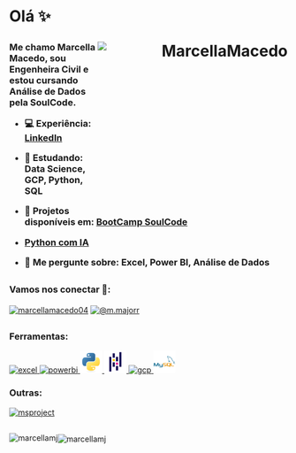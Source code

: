 <h1 align="left">Olá ✨

<p align="right"> <img align="right" height="315,2em" width="344em" alt="MarcellaMacedo" src="https://media.giphy.com/media/v1.Y2lkPTc5MGI3NjExM284aHR5YjFpd2treHg1czl6a25haDdteHdheW5hZ3RwYmRtMXI3byZlcD12MV9pbnRlcm5hbF9naWZfYnlfaWQmY3Q9Zw/eljCVpMrhepUSgZaVP/giphy-downsized-large.gif"> </p>

<h3 align="left">
<p align="left">
  Me chamo Marcella Macedo, sou Engenheira Civil e estou cursando Análise de Dados pela SoulCode.     
   
   - 💻 Experiência: [LinkedIn](https://www.linkedin.com/in/marcellamacedo04/)
     
   - 🌱 Estudando: **Data Science, GCP, Python, SQL**

   - 👩 Projetos disponíveis em: [BootCamp SoulCode](https://github.com/marcellamj/soulcode-martech)
   - [Python com IA](https://github.com/marcellamj/Python_IA)

   - 💬 Me pergunte sobre: **Excel, Power BI, Análise de Dados**

</p>

##

<h3 align="left"> Vamos nos conectar 🤝:</h3>
<p align="left">
<a href="https://linkedin.com/in/marcellamacedo04" target="blank"><img align="center" src="https://raw.githubusercontent.com/rahuldkjain/github-profile-readme-generator/master/src/images/icons/Social/linked-in-alt.svg" alt="marcellamacedo04" height="30" width="40" /></a>
<a href="mailto:marcella.macedo13@gmail.com" target="blank"><img align="center" src="https://upload.wikimedia.org/wikipedia/commons/7/7e/Gmail_icon_%282020%29.svg" alt="@m.majorr" height="30" width="40" /></a>
</p>

##

<h3 align="left">Ferramentas:</h3>
<p align="left">   


<a href="https://www.microsoft.com/pt-br/microsoft-365/excel" target="_blank" rel="noreferrer"> <img src="https://upload.wikimedia.org/wikipedia/commons/3/34/Microsoft_Office_Excel_%282019%E2%80%93present%29.svg" alt="excel" width="40" height="40"/> </a>
<a href="https://powerbi.com/" target="_blank" rel="noreferrer"> <img src="https://raw.githubusercontent.com/microsoft/PowerBI-Icons/2bf1c982fb24528eee1559a96a25eb534c175cfd/SVG/Power-BI.svg" alt="powerbi" width="40" height="40"/> </a>
<a href="https://www.python.org" target="_blank" rel="noreferrer"> <img src="https://raw.githubusercontent.com/devicons/devicon/master/icons/python/python-original.svg" alt="python" width="40" height="40"/> </a>
<a href="https://pandas.pydata.org/" target="_blank" rel="noreferrer"> <img src="https://raw.githubusercontent.com/devicons/devicon/2ae2a900d2f041da66e950e4d48052658d850630/icons/pandas/pandas-original.svg" alt="pandas" width="40" height="40"/> </a> 
<a href="https://cloud.google.com" target="_blank" rel="noreferrer"> <img src="https://www.vectorlogo.zone/logos/google_cloud/google_cloud-icon.svg" alt="gcp" width="40" height="40"/> </a> 
<a href="https://www.mysql.com/" target="_blank" rel="noreferrer"> <img src="https://raw.githubusercontent.com/devicons/devicon/master/icons/mysql/mysql-original-wordmark.svg" alt="mysql" width="40" height="40"/> </a>

<h3 align="left">Outras:</h3>

<p align="left">
<a href="https://www.microsoft.com/pt-br/microsoft-365/project/project-management-software" target="_blank" rel="noreferrer"> <img src="https://upload.wikimedia.org/wikipedia/commons/9/98/Microsoft_Project_%282019%E2%80%93present%29.svg" alt="msproject" width="40" height="40"/> </a>


##

<p><img align="left" height = "178em" src="https://github-readme-stats.vercel.app/api?username=marcellamj&show_icons=true" alt="marcellamj" /></p>

<p><img height="170em" align="center" src="https://github-readme-streak-stats.herokuapp.com/?user=marcellamj" alt="marcellamj" /></p>

##

